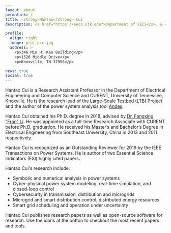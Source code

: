 ```yaml
---
layout: about
permalink: /
title: <strong>Hantao</strong> Cui
description: <a href="https://eecs.utk.edu">Department of EECS</a>. & <a href="https://curent.utk.edu">CURENT</a>, University of Tennessee, Knoxville

profile:
  align: right
  image: prof_pic.jpg
  address: >
    <p>346 Min H. Kao Building</p>
    <p>1520 Middle Drive</p>
    <p>Knoxville, TN 37996</p>

news: true
social: true
---
```

Hantao Cui is a Research Assistant Professor in the Department of Electrical Engineering and Computer Science and CURENT, University of Tennessee, Knoxville. He is the research lead of the Large-Scale Testbed (LTB) Project and the author of the power system analysis tool [Andes](https://github.com/cuihantao/andes).

Hantao Cui obtained his Ph.D. degree in 2018, advised by [Dr. Fangxing “Fran” Li](http://web.eecs.utk.edu/~fli6). 
He was appointed as a full-time Research Associate with CURENT before Ph.D. graduation. 
He received his Master’s and Bachelor’s Degree in Electrical Engineering from Southeast University, China in 2013 and 2011 respectively.

Hantao Cui is recognized as an Outstanding Reviewer for 2019 by the IEEE Transactions on Power Systems. He is author of two Essential Science Indicators (ESI) highly cited papers.

Hantao Cui's research include:

 - Symbolic and numerical analysis in power systems
 - Cyber-physical power system modeling, real-time simulation, and closed-loop control
 - Cybersecurity in transmission, distribution and microgrids
 - Microgrid and smart distribution control, distributed energy resources
 - Smart grid scheduling and operation under uncertainty

Hantao Cui publishes research papers as well as open-source software for research. Use the icons at the botton to checkout the most recent papers and tools.

